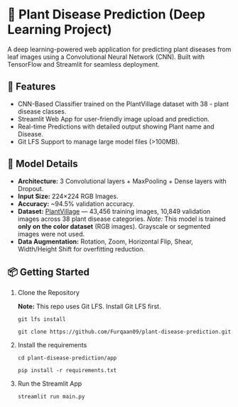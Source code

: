 # 🌿 Plant Disease Prediction (Deep Learning Project)

A deep learning-powered web application for predicting plant diseases from leaf images using a Convolutional Neural Network (CNN). Built with TensorFlow and Streamlit for seamless deployment.

## 🚀 Features

- CNN-Based Classifier trained on the PlantVillage dataset with 38 - plant disease classes.
- Streamlit Web App for user-friendly image upload and prediction.
- Real-time Predictions with detailed output showing Plant name and Disease.
- Git LFS Support to manage large model files (>100MB).

## 🧠 Model Details

- **Architecture:** 3 Convolutional layers + MaxPooling + Dense layers with Dropout.
- **Input Size:** 224×224 RGB Images.
- **Accuracy:** ~94.5% validation accuracy.
- **Dataset:** [PlantVillage](https://www.kaggle.com/datasets/abdallahalidev/plantvillage-dataset) — 43,456 training images, 10,849 validation images across 38 plant disease categories.
*Note:* This model is trained **only on the color dataset** (RGB images). Grayscale or segmented images were not used.
- **Data Augmentation:** Rotation, Zoom, Horizontal Flip, Shear, Width/Height Shift for overfitting reduction.

## 📦 Getting Started

1. Clone the Repository

    **Note:** This repo uses Git LFS. Install Git LFS first.
    ```shell
    git lfs install

    git clone https://github.com/Furqaan09/plant-disease-prediction.git
    ```

2. Install the requirements

    ```shell
    cd plant-disease-prediction/app

    pip install -r requirements.txt
    ```
3. Run the Streamlit App

    ```shell
    streamlit run main.py
    ```
